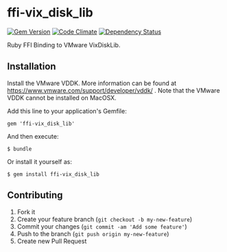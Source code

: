 # ffi-vix_disk_lib

[![Gem Version](https://badge.fury.io/rb/ffi-vix_disk_lib.svg)](http://badge.fury.io/rb/ffi-vix_disk_lib)
[![Code Climate](http://img.shields.io/codeclimate/github/ManageIQ/ffi-vix_disk_lib.svg)](https://codeclimate.com/github/ManageIQ/ffi-vix_disk_lib)
[![Dependency Status](https://gemnasium.com/ManageIQ/ffi-vix_disk_lib.svg)](https://gemnasium.com/ManageIQ/ffi-vix_disk_lib)

Ruby FFI Binding to VMware VixDiskLib.

## Installation

Install the VMware VDDK.  More information can be found at
https://www.vmware.com/support/developer/vddk/ .  Note that the VMware VDDK
cannot be installed on MacOSX.

Add this line to your application's Gemfile:

    gem 'ffi-vix_disk_lib'

And then execute:

    $ bundle

Or install it yourself as:

    $ gem install ffi-vix_disk_lib

## Contributing

1. Fork it
2. Create your feature branch (`git checkout -b my-new-feature`)
3. Commit your changes (`git commit -am 'Add some feature'`)
4. Push to the branch (`git push origin my-new-feature`)
5. Create new Pull Request
